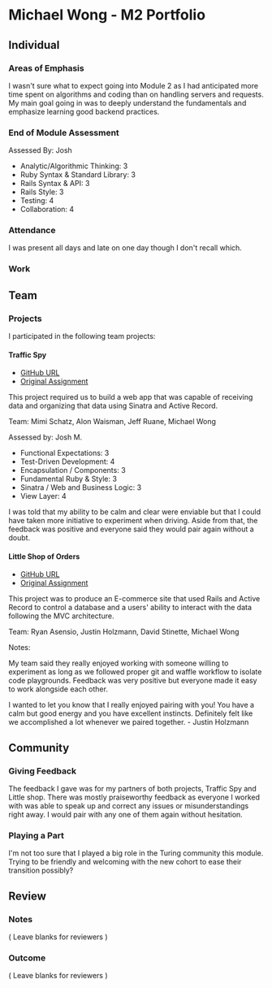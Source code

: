 # Michael Wong - M2 Portfolio

## Individual

### Areas of Emphasis

I wasn't sure what to expect going into Module 2 as I had anticipated more time
spent on algorithms and coding than on handling servers and requests. My main
goal going in was to deeply understand the fundamentals and emphasize learning
good backend practices.

### End of Module Assessment

Assessed By: Josh

* Analytic/Algorithmic Thinking: 3
* Ruby Syntax & Standard Library: 3
* Rails Syntax & API: 3
* Rails Style: 3
* Testing: 4
* Collaboration: 4

### Attendance

I was present all days and late on one day though I don't recall which.

### Work

## Team

### Projects

I participated in the following team projects:

#### Traffic Spy

* [GitHub URL](https://github.com/mcschatz/traffic_spy)
* [Original Assignment](https://github.com/turingschool/curriculum/blob/master/source/projects/traffic_spy.markdown)

This project required us to build a web app that was capable of receiving data
and organizing that data using Sinatra and Active Record.

Team: Mimi Schatz, Alon Waisman, Jeff Ruane, Michael Wong

Assessed by: Josh M.

* Functional Expectations: 3
* Test-Driven Development: 4
* Encapsulation / Components: 3
* Fundamental Ruby & Style: 3
* Sinatra / Web and Business Logic: 3
* View Layer: 4

I was told that my ability to be calm and clear were enviable but that I could
have taken more initiative to experiment when driving. Aside from that, the
feedback was positive and everyone said they would pair again without a doubt.

#### Little Shop of Orders

* [GitHub URL](https://github.com/rasensio1/faster_food)
* [Original Assignment](https://github.com/turingschool/curriculum/blob/master/source/projects/little_shop.markdown)

This project was to produce an E-commerce site that used Rails and Active Record
to control a database and a users' ability to interact with the data following
the MVC architecture.

Team: Ryan Asensio, Justin Holzmann, David Stinette, Michael Wong

Notes:




My team said they really enjoyed working with someone willing to experiment as
long as we followed proper git and waffle workflow to isolate code playgrounds.
Feedback was very positive but everyone made it easy to work alongside each
other.

I wanted to let you know that I really enjoyed pairing with you! You have a
calm but good energy and you have excellent instincts. Definitely felt like we
accomplished a lot whenever we paired together. - Justin Holzmann

## Community

### Giving Feedback

The feedback I gave was for my partners of both projects, Traffic Spy and Little
shop. There was mostly praiseworthy feedback as everyone I worked with was able
to speak up and correct any issues or misunderstandings right away. I would pair
with any one of them again without hesitation.

### Playing a Part

I'm not too sure that I played a big role in the Turing community this module.
Trying to be friendly and welcoming with the new cohort to ease their
transition possibly?

## Review

### Notes

( Leave blanks for reviewers )

### Outcome

( Leave blanks for reviewers )

